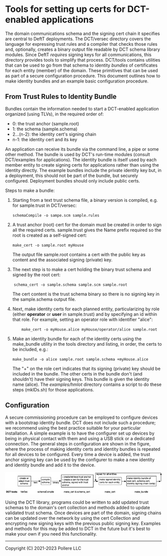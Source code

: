 # Tools for setting up certs for DCT-enabled applications

The domain communications schema and the signing cert chain it specifies are central to DeftT deployments. The DCT/versec directory covers the language for expressing trust rules and a compiler that checks those rules and, optionally, creates a binary output file readable by DCT schema library modules. Since DeftT *requires* signing keys for all communications, this directory provides tools to simplify that process. DCT/tools contains utilities that can be used to go from that schema to identity *bundles* of certificates for each entity (member) of the domain. These primitives that can be used as part of a secure configuration procedure. This document outlines how to make identity bundles and an example basic configuration procedure.

## From Trust Rules to Identity Bundle

Bundles contain the information needed to start a DCT-enabled application organized (using TLVs), in the required order of:

- 0: the trust anchor (sample.root)
- 1: the schema (sample.schema)
- 2...(n-2): the identity cert's signing chain
- n-1: the identity cert and its key

An application can receive its bundle via the command line, a pipe or some other method. The bundle is used by DCT's run-time modules (consult DCT/examples for applications). The identity bundle is itself used by each member entity to create signing certs for applications rather than using the identity directly. The example bundles include the private identity key but, in a deployment, this should not be part of the bundle, but securely configured. Deployment bundles should only include public certs.

Steps to make a bundle:

1. Starting from a text trust schema file, a binary version is compiled, e.g. for sample.trust in DCT/versec:
  
    `schemaCompile -o sampe.scm sample.rules`

2. A trust anchor (root) cert for the domain must be created in order to sign all the required certs.  sample.trust  gives the Name prefix required so the root is created as a self-signed cert:
  
    `make_cert -o sample.root myHouse`
   
   The output file  sample.root contains a cert with the public key as content and the associated signing (private) key. 

3. The next step is to make a cert holding the binary trust schema and signed by the root cert: 
  
   ​    `schema_cert -o sample.schema sample.scm sample.root`
   
   The cert content is the trust schema binary so there is no signing key in the sample.schema output file. 

4. Next, make identity certs for each planned entity, particularizing by role (either **operator** or **user** in sample.trust) and by specifying an id within that role. For example, setting an operator role with identifier "alice":
  
    `    make_cert -o myHouse.alice myHouse/operator/alice sample.root`

5. Make an identity bundle for each of the identity certs using the make_bundle utility in the tools directory and listing, in order, the certs to be included, e.g.:
  
    `make_bundle -o alice sample.root sample.schema +myHouse.alice`
   
   The "+" on the role cert indicates that its signing (private) key should be included in the bundle. The other certs in the bundle don't (and shouldn't) have their signing keys. This bundle is given the identity name (alice). The *examples/hmIot* directory contains a script to do these steps (mkIDs.sh) for those applications.

## Configuration

A secure commissioning procedure can be employed to configure devices with a bootstrap identity bundle. DCT does not include such a procedure; we recommend using the best practice suitable for your particular installation. A simple example is to have the configurer set up devices by being in physical contact with them and using a USB stick or a dedicated connection. The general steps in configuration are shown in the figure, where the process of making identity certs and identity bundles is repeated for all devices to be configured. Every time a device is added, the trust anchor signing key can be used by the configurer to make a new identity and identity bundle and add it to the device.

![tools.config](tools.config.png)

Using the DCT library, programs could be written to add updated trust schemas to the domain's cert collection and methods added to update validated trust schema. Once devices are part of the domain, signing chains can be updated over the network by using the cert Collection and encrypting new signing keys with the previous public signing key. Examples and methods for this may be added to DCT in the future but it's best to make your own if you need this functionality.

---

Copyright (C) 2021-2023 Pollere LLC
